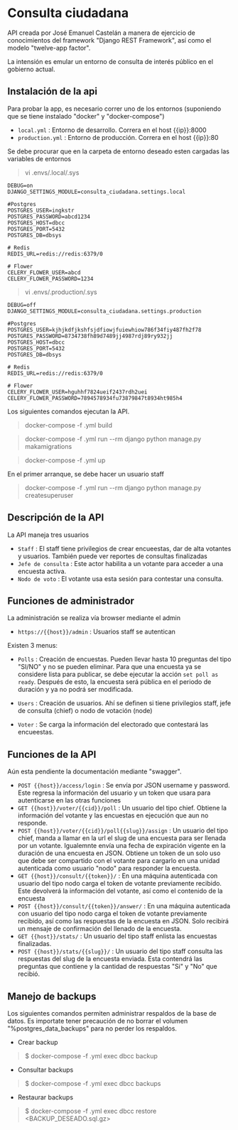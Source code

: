Consulta ciudadana
==================

API creada por José Emanuel Castelán a manera de ejercicio de conocimientos del framework "Django REST Framework", así como el modelo "twelve-app factor".

La intensión es emular un entorno de consulta de interés público en el gobierno actual.

## Instalación de la api ##

Para probar la app, es necesario correr uno de los entornos (suponiendo que se tiene instalado "docker" y "docker-compose")

- `local.yml` : Entorno de desarrollo. Correra en el host {{ip}}:8000
- `production.yml` : Entorno de producción. Correra en el host {{ip}}:80

Se debe procurar que en la carpeta de entorno deseado esten cargadas las variables de entornos

> vi .envs/.local/.sys

``````
DEBUG=on
DJANGO_SETTINGS_MODULE=consulta_ciudadana.settings.local

#Postgres
POSTGRES_USER=ingkstr
POSTGRES_PASSWORD=abcd1234
POSTGRES_HOST=dbcc
POSTGRES_PORT=5432
POSTGRES_DB=dbsys

# Redis
REDIS_URL=redis://redis:6379/0

# Flower
CELERY_FLOWER_USER=abcd
CELERY_FLOWER_PASSWORD=1234
``````

> vi .envs/.production/.sys

``````
DEBUG=off
DJANGO_SETTINGS_MODULE=consulta_ciudadana.settings.production

#Postgres
POSTGRES_USER=kjhjkdfjkshfsjdfiowjfuiewhiow786f34fiy487fh2f78
POSTGRES_PASSWORD=8734738fh89d7489jj4987rdj89ry932jj
POSTGRES_HOST=dbcc
POSTGRES_PORT=5432
POSTGRES_DB=dbsys

# Redis
REDIS_URL=redis://redis:6379/0

# Flower
CELERY_FLOWER_USER=hguhhf7824ueif2437rdh2uei
CELERY_FLOWER_PASSWORD=7894578934fu73879847t8934ht985h4

``````


Los siguientes comandos ejecutan la API.

> docker-compose -f <entorno>.yml build

> docker-compose -f <entorno>.yml run --rm django python manage.py makamigrations

> docker-compose -f <entorno>.yml up

En el primer arranque, se debe hacer un usuario staff

> docker-compose -f <entorno>.yml run --rm django python manage.py createsuperuser

## Descripción de la API ##

La API maneja tres usuarios

- `Staff` : El staff tiene privilegios de crear encueestas, dar de alta votantes y usuarios. También puede ver reportes de consultas finalizadas
- `Jefe de consulta` : Este actor habilita a un votante para acceder a una encuesta activa.
- `Nodo de voto` : El votante usa esta sesión para contestar una consulta.

## Funciones de administrador ##

La administración se realiza vía browser mediante el admin

 - `https://{{host}}/admin` : Usuarios staff se autentican

Existen 3 menus:

- `Polls` : Creación de encuestas. Pueden llevar hasta 10 preguntas del tipo "SI/NO" y no se pueden eliminar. Para que una encuesta ya se considere lista para publicar, se debe ejecutar la acción `set poll as ready`. Después de esto, la encuesta será pública en el periodo de duración y ya no podrá ser modificada.

- `Users` : Creación de usuarios. Ahí se definen si tiene privilegios staff, jefe de consulta (chief) o nodo de votación (node)

- `Voter` : Se carga la información del electorado que contestará las encueestas.

## Funciones de la API ##

Aún esta pendiente la documentación mediante "swagger".

-  `POST {{host}}/access/login` : Se envía por JSON username y password. Este regresa la información del usuario y un token que usara para autenticarse en las otras funciones
-  `GET {{host}}/voter/{{cid}}/poll` : Un usuario del tipo chief. Obtiene la información del votante y las encuestas en ejecución que aun no responde.
-  `POST {{host}}/voter/{{cid}}/poll{{slug}}/assign` : Un usuario del tipo chief, manda a llamar en la url el slug de una encuesta para ser llenada por un votante. Igualemnte envía una fecha de expiración vigente en la duración de una encuesta en JSON. Obtiene un token de un solo uso que debe ser compartido con el votante para cargarlo en una unidad autenticada como usuario "nodo" para responder la encuesta.
-  `GET {{host}}/consult/{{token}}/` : En una máquina autenticada con usuario del tipo nodo carga el token de votante previamente recibido. Este devolverá la información del votante, así como el contenido de la encuesta
-  `POST {{host}}/consult/{{token}}/answer/` : En una máquina autenticada con usuario del tipo nodo carga el token de votante previamente recibido, así como las respuestas de la encuesta en JSON. Solo recibirá un mensaje de confirmación del llenado de la encuesta.
-  `GET {{host}}/stats/` : Un usuario del tipo staff enlista las encuestas finalizadas.
-  `POST {{host}}/stats/{{slug}}/` : Un usuario del tipo staff consulta las respuestas del slug de la encuesta enviada. Esta contendrá las preguntas que contiene y la cantidad de respuestas "Si" y "No" que recibió.


## Manejo de backups ##

Los siguientes comandos permiten administrar respaldos de la base de datos. Es importate tener precaución de no borrar el volumen "%postgres_data_backups" para no perder los respaldos.

- Crear backup

> $ docker-compose -f <entorno>.yml exec dbcc backup

- Consultar backups

> $ docker-compose -f <entorno>.yml exec dbcc backups

- Restaurar backups

> $ docker-compose -f <entorno>.yml exec dbcc restore <BACKUP_DESEADO.sql.gz>
